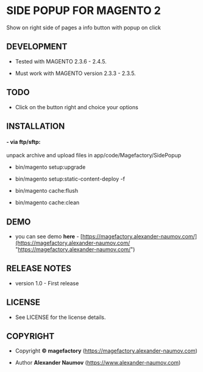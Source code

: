 # SIDE POPUP FOR MAGENTO 2

Show on right side of pages a info button with popup on click

## DEVELOPMENT

* Tested with MAGENTO 2.3.6 - 2.4.5. 

* Must work with MAGENTO version 2.3.3 - 2.3.5.

## TODO

* Click on the button right and choice your options 

## INSTALLATION

#### - via ftp/sftp: 

unpack archive and upload files in app/code/Magefactory/SidePopup

* bin/magento setup:upgrade

* bin/magento setup:static-content-deploy -f

* bin/magento cache:flush

* bin/magento cache:clean

## DEMO

* you can see demo **here** - 
[https://magefactory.alexander-naumov.com/](https://magefactory.alexander-naumov.com/ 
"https://magefactory.alexander-naumov.com/")

## RELEASE NOTES

* version 1.0 - First release

## LICENSE

* See LICENSE for the license details.

## COPYRIGHT

* Copyright **© magefactory** 
(https://magefactory.alexander-naumov.com)

* Author **Alexander Naumov** (https://www.alexander-naumov.com)

 
